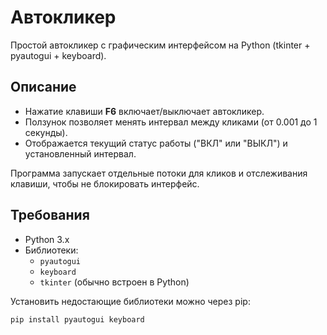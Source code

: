 # Автокликер

Простой автокликер с графическим интерфейсом на Python (tkinter + pyautogui + keyboard).

## Описание

- Нажатие клавиши **F6** включает/выключает автокликер.
- Ползунок позволяет менять интервал между кликами (от 0.001 до 1 секунды).
- Отображается текущий статус работы ("ВКЛ" или "ВЫКЛ") и установленный интервал.

Программа запускает отдельные потоки для кликов и отслеживания клавиши, чтобы не блокировать интерфейс.

## Требования

- Python 3.x
- Библиотеки:
  - `pyautogui`
  - `keyboard`
  - `tkinter` (обычно встроен в Python)

Установить недостающие библиотеки можно через pip:

```bash
pip install pyautogui keyboard
